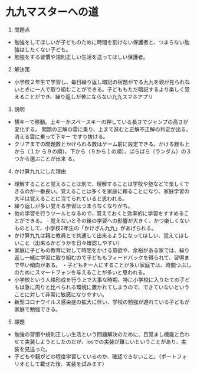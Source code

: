 # 九九マスターへの道
1. 問題点 
- 勉強をしてほしいが子どものために時間を割けない保護者と、つまらない勉強はしたくない子ども。  
- 勉強をする習慣や規則正しい生活を送ってほしい保護者。  
2. 解決策  
- 小学校２年生で学習し、毎日繰り返し暗記の宿題がでる九九を親が見られないときに一人で取り組むことができる。子どももただ暗記するより楽しく覚えることができ、繰り返しが苦にならない九九スマホアプリ  
3. 説明  
- 横キーで移動。上キーかスペースキーの押している長さでジャンプの高さが変化する。
問題の正解の雲に乗り、上まで進むと正解不正解の判定が出る。消える雲に乗って下キー
ですり抜ける。  
- クリアまでの問題数とかけられる数はゲーム前に設定できる。かける数も上から（１か
ら９の順）、下から（９から１の順）、ばらばら（ランダム）の３つから選ぶことが出来
る。   
4. かけ算九九にした理由  
- 理解することと覚えることは別で、理解することは学校や塾などで楽しくできるのが一番良い。覚えることは多くを家庭に頼ることになり、家庭学習の大半は覚えることに当てられていると思われる。  
- 繰り返しが多い覚える学習はつまらなくなりがち。  
- 他の学習を行うツールとなるので、覚えておくと効率的に学習をすすめることができる。  - 覚えないとその後の学習への影響が大きく、かつ楽しくないものとして、小学校2年生の「かけざん九九」があげられる。
- かけ算九九は親と教員とで共通して出来るようになってほしい、覚えてほしいこと（出来るかどうかを日々確認しやすい）  
- 家庭に子どもの教育に対して時間をかける意欲や、余裕がある家では、繰り返し一緒に学習に取り組むので子どももフィードバックを得られて、習得まで早い傾向がある。
・子どもを一人にすることが多い家庭では、時間つぶしのためにスマートフォンを与えることが多いと思われる。  
- 小学校という人格形成を行う上で大事な時期、特に小学校に入りたての子どもは急に周りと比べられる環境に置かれてしまうので、できていないということに対して非常に敏感になりやすい。  
- 新型コロナウイルス感染症の拡大に伴い、学校の勉強が遅れている子どもが家庭で勉強できる。  
5. 課題  
- 勉強の習慣や規則正しい生活という問題解決のために、目覚まし機能と合わせて実装しようとしたのだが、iosでの実装が難しいということがあり、実装を見送った。  
-  子どもや親がどの程度学習しているのか、確認できないこと。（ポートフォリオとして載せた後、実装を試みます）

